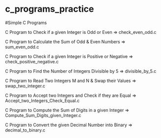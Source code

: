 # c_programs_practice
#Simple C Programs


C Program to Check if a given Integer is Odd or Even => check_even_odd.c

C Program to Calculate the Sum of Odd & Even Numbers => sum_even_odd.c

C Program to Check if a given Integer is Positive or Negative => check_positive_negative.c

C Program to Find the Number of Integers Divisible by 5 => divisible_by_5.c

C Program to Read Two Integers M and N & Swap their Values => swap_two_integer.c

C Program to Accept two Integers and Check if they are Equal => Accept_two_Integers_Check_Equal.c

C Program to Compute the Sum of Digits in a given Integer => Compute_Sum_Digits_given_Integer.c

C Program to Convert the given Decimal Number into Binary => decimal_to_binary.c

